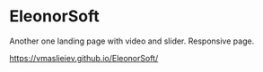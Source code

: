 # EleonorSoft

Another one landing page with video and slider. Responsive page.

 https://vmaslieiev.github.io/EleonorSoft/
